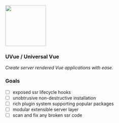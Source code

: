 <img width="128" height="128" src="https://i.imgur.com/2SjDZOi.png" />

### UVue / Universal Vue

_Create server rendered Vue applications with ease._

### Goals

- [ ] exposed ssr lifecycle hooks
- [ ] unobtrusive non-destructive installation
- [ ] rich plugin system supporting popular packages
- [ ] modular extensible server layer
- [ ] scan and fix any broken ssr code
